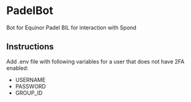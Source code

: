# PadelBot

Bot for Equinor Padel BIL for interaction with Spond

## Instructions

Add .env file with following variables for a user that does not have 2FA enabled:

- USERNAME
- PASSWORD
- GROUP_ID
